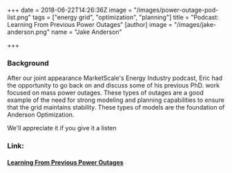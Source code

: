 +++
date = 2018-06-22T14:26:36Z
image = "/images/power-outage-pod-list.png"
tags = ["energy grid", "optimization", "planning"]
title = "Podcast: Learning From Previous Power Outages"
[author]
image = "/images/jake-anderson.png"
name = "Jake Anderson"

+++
### Background

After our joint appearance MarketScale's Energy Industry podcast, Eric had the opportunity to go back on and discuss some of his previous PhD. work focused on mass power outages. These types of outages are a good example of the need for strong modeling and planning capabilities to ensure that the grid maintains stability. These types of models are the foundation of Anderson Optimization. 

We'll appreciate it if you give it a listen

### Link:

#### [Learning From Previous Power Outages](https://marketscale.com/industries/energy/tbt-learning-previous-power-outages-eric-anderson-anderson-optimization/)